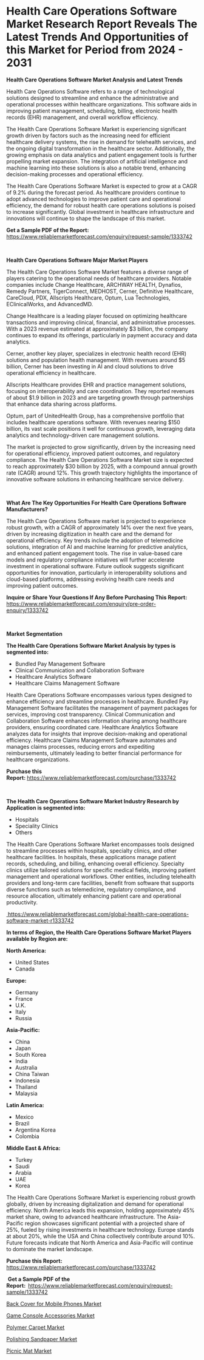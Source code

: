 <p><h1>Health Care Operations Software Market Research Report Reveals The Latest Trends And Opportunities of this Market for Period from 2024 - 2031</h1></p><p><strong>Health Care Operations Software Market Analysis and Latest Trends</strong></p>
<p><p>Health Care Operations Software refers to a range of technological solutions designed to streamline and enhance the administrative and operational processes within healthcare organizations. This software aids in improving patient management, scheduling, billing, electronic health records (EHR) management, and overall workflow efficiency. </p><p>The Health Care Operations Software Market is experiencing significant growth driven by factors such as the increasing need for efficient healthcare delivery systems, the rise in demand for telehealth services, and the ongoing digital transformation in the healthcare sector. Additionally, the growing emphasis on data analytics and patient engagement tools is further propelling market expansion. The integration of artificial intelligence and machine learning into these solutions is also a notable trend, enhancing decision-making processes and operational efficiency.</p><p>The Health Care Operations Software Market is expected to grow at a CAGR of 9.2% during the forecast period. As healthcare providers continue to adopt advanced technologies to improve patient care and operational efficiency, the demand for robust health care operations solutions is poised to increase significantly. Global investment in healthcare infrastructure and innovations will continue to shape the landscape of this market.</p></p>
<p><strong>Get a Sample PDF of the Report:&nbsp;</strong> <a href="https://www.reliablemarketforecast.com/enquiry/request-sample/1333742?utm_campaign=1842&utm_medium=2&utm_source=Github&utm_content=ia&utm_term=12122024&utm_id=health-care-operations-software">https://www.reliablemarketforecast.com/enquiry/request-sample/1333742</a></p>
<p>&nbsp;</p>
<p><strong>Health Care Operations Software Major Market Players</strong></p>
<p><p>The Health Care Operations Software Market features a diverse range of players catering to the operational needs of healthcare providers. Notable companies include Change Healthcare, ARCHWAY HEALTH, Dynafios, Remedy Partners, TigerConnect, MEDHOST, Cerner, Definitive Healthcare, CareCloud, PDX, Allscripts Healthcare, Optum, Lua Technologies, EClinicalWorks, and AdvancedMD.</p><p>Change Healthcare is a leading player focused on optimizing healthcare transactions and improving clinical, financial, and administrative processes. With a 2023 revenue estimated at approximately $3 billion, the company continues to expand its offerings, particularly in payment accuracy and data analytics.</p><p>Cerner, another key player, specializes in electronic health record (EHR) solutions and population health management. With revenues around $5 billion, Cerner has been investing in AI and cloud solutions to drive operational efficiency in healthcare.</p><p>Allscripts Healthcare provides EHR and practice management solutions, focusing on interoperability and care coordination. They reported revenues of about $1.9 billion in 2023 and are targeting growth through partnerships that enhance data sharing across platforms.</p><p>Optum, part of UnitedHealth Group, has a comprehensive portfolio that includes healthcare operations software. With revenues nearing $150 billion, its vast scale positions it well for continuous growth, leveraging data analytics and technology-driven care management solutions.</p><p>The market is projected to grow significantly, driven by the increasing need for operational efficiency, improved patient outcomes, and regulatory compliance. The Health Care Operations Software Market size is expected to reach approximately $30 billion by 2025, with a compound annual growth rate (CAGR) around 12%. This growth trajectory highlights the importance of innovative software solutions in enhancing healthcare service delivery.</p></p>
<p>&nbsp;</p>
<p><strong>What Are The Key Opportunities For Health Care Operations Software Manufacturers?</strong></p>
<p><p>The Health Care Operations Software market is projected to experience robust growth, with a CAGR of approximately 14% over the next five years, driven by increasing digitization in health care and the demand for operational efficiency. Key trends include the adoption of telemedicine solutions, integration of AI and machine learning for predictive analytics, and enhanced patient engagement tools. The rise in value-based care models and regulatory compliance initiatives will further accelerate investment in operational software. Future outlook suggests significant opportunities for innovation, particularly in interoperability solutions and cloud-based platforms, addressing evolving health care needs and improving patient outcomes.</p></p>
<p><strong>Inquire or Share Your Questions If Any Before Purchasing This Report:</strong> <a href="https://www.reliablemarketforecast.com/enquiry/pre-order-enquiry/1333742?utm_campaign=1842&utm_medium=2&utm_source=Github&utm_content=ia&utm_term=12122024&utm_id=health-care-operations-software">https://www.reliablemarketforecast.com/enquiry/pre-order-enquiry/1333742</a></p>
<p>&nbsp;</p>
<p><strong>Market Segmentation</strong></p>
<p><strong>The Health Care Operations Software Market Analysis by types is segmented into:</strong></p>
<p><ul><li>Bundled Pay Management Software</li><li>Clinical Communication and Collaboration Software</li><li>Healthcare Analytics Software</li><li>Healthcare Claims Management Software</li></ul></p>
<p><p>Health Care Operations Software encompasses various types designed to enhance efficiency and streamline processes in healthcare. Bundled Pay Management Software facilitates the management of payment packages for services, improving cost transparency. Clinical Communication and Collaboration Software enhances information sharing among healthcare providers, ensuring coordinated care. Healthcare Analytics Software analyzes data for insights that improve decision-making and operational efficiency. Healthcare Claims Management Software automates and manages claims processes, reducing errors and expediting reimbursements, ultimately leading to better financial performance for healthcare organizations.</p></p>
<p><strong>Purchase this Report:&nbsp;</strong><a href="https://www.reliablemarketforecast.com/purchase/1333742?utm_campaign=1842&utm_medium=2&utm_source=Github&utm_content=ia&utm_term=12122024&utm_id=health-care-operations-software">https://www.reliablemarketforecast.com/purchase/1333742</a></p>
<p>&nbsp;</p>
<p><strong>The Health Care Operations Software Market Industry Research by Application is segmented into:</strong></p>
<p><ul><li>Hospitals</li><li>Speciality Clinics</li><li>Others</li></ul></p>
<p><p>The Health Care Operations Software Market encompasses tools designed to streamline processes within hospitals, specialty clinics, and other healthcare facilities. In hospitals, these applications manage patient records, scheduling, and billing, enhancing overall efficiency. Specialty clinics utilize tailored solutions for specific medical fields, improving patient management and operational workflows. Other entities, including telehealth providers and long-term care facilities, benefit from software that supports diverse functions such as telemedicine, regulatory compliance, and resource allocation, ultimately enhancing patient care and operational productivity.</p></p>
<p><a href="https://www.reliablemarketforecast.com/global-health-care-operations-software-market-r1333742?utm_campaign=1842&utm_medium=2&utm_source=Github&utm_content=ia&utm_term=12122024&utm_id=health-care-operations-software">&nbsp;https://www.reliablemarketforecast.com/global-health-care-operations-software-market-r1333742</a></p>
<p><strong>In terms of Region, the Health Care Operations Software Market Players available by Region are:</strong></p>
<p>
    <p> <strong> North America: </strong>
        <ul>
            <li>United States</li>
            <li>Canada</li>
        </ul>
        </p> 
    <p> <strong> Europe: </strong>
        <ul>
            <li>Germany</li>
            <li>France</li>
            <li>U.K.</li>
            <li>Italy</li>
            <li>Russia</li>
        </ul>
        </p> 
    <p> <strong> Asia-Pacific: </strong>
        <ul>
            <li>China</li>
            <li>Japan</li>
            <li>South Korea</li>
            <li>India</li>
            <li>Australia</li>
            <li>China Taiwan</li>
            <li>Indonesia</li>
            <li>Thailand</li>
            <li>Malaysia</li>
        </ul>
        </p> 
    <p> <strong> Latin America: </strong>
        <ul>
            <li>Mexico</li>
            <li>Brazil</li>
            <li>Argentina Korea</li>
            <li>Colombia</li>
        </ul>
        </p> 
    <p> <strong> Middle East & Africa: </strong>
        <ul>
            <li>Turkey</li>
            <li>Saudi</li>
            <li>Arabia</li>
            <li>UAE</li>
            <li>Korea</li>
        </ul>
    </p>
    </p>
<p><p>The Health Care Operations Software Market is experiencing robust growth globally, driven by increasing digitalization and demand for operational efficiency. North America leads this expansion, holding approximately 45% market share, owing to advanced healthcare infrastructure. The Asia-Pacific region showcases significant potential with a projected share of 25%, fueled by rising investments in healthcare technology. Europe stands at about 20%, while the USA and China collectively contribute around 10%. Future forecasts indicate that North America and Asia-Pacific will continue to dominate the market landscape.</p></p>
<p><strong>Purchase this Report: </strong><a href="https://www.reliablemarketforecast.com/purchase/1333742?utm_campaign=1842&utm_medium=2&utm_source=Github&utm_content=ia&utm_term=12122024&utm_id=health-care-operations-software">https://www.reliablemarketforecast.com/purchase/1333742</a></p>
<p>&nbsp;<strong>Get a Sample PDF of the Report:&nbsp;&nbsp;</strong><a href="https://www.reliablemarketforecast.com/enquiry/request-sample/1333742?utm_campaign=1842&utm_medium=2&utm_source=Github&utm_content=ia&utm_term=12122024&utm_id=health-care-operations-software">https://www.reliablemarketforecast.com/enquiry/request-sample/1333742</a></p>
<p><strong></strong></p>
<p><p><a href="https://www.linkedin.com/pulse/back-cover-mobile-phones-market-size-growth-type-application-8pp1f?utm_campaign=1842&utm_medium=2&utm_source=Github&utm_content=ia&utm_term=12122024&utm_id=health-care-operations-software">Back Cover for Mobile Phones Market</a></p><p><a href="https://www.linkedin.com/pulse/game-console-accessories-market-growth-study-provides-in-dep-9jmvf?utm_campaign=1842&utm_medium=2&utm_source=Github&utm_content=ia&utm_term=12122024&utm_id=health-care-operations-software">Game Console Accessories Market</a></p><p><a href="https://www.linkedin.com/pulse/p-factrackr-ho6he?utm_campaign=1842&utm_medium=2&utm_source=Github&utm_content=ia&utm_term=12122024&utm_id=health-care-operations-software">Polymer Carpet Market</a></p><p><a href="https://www.linkedin.com/pulse/forecast-of83-cagr-study-polishing-sandpaper-market-analysis-sm9mc?utm_campaign=1842&utm_medium=2&utm_source=Github&utm_content=ia&utm_term=12122024&utm_id=health-care-operations-software">Polishing Sandpaper Market</a></p><p><a href="https://www.linkedin.com/pulse/p-factrackr-ho6he?utm_campaign=1842&utm_medium=2&utm_source=Github&utm_content=ia&utm_term=12122024&utm_id=health-care-operations-software">Picnic Mat Market</a></p></p>